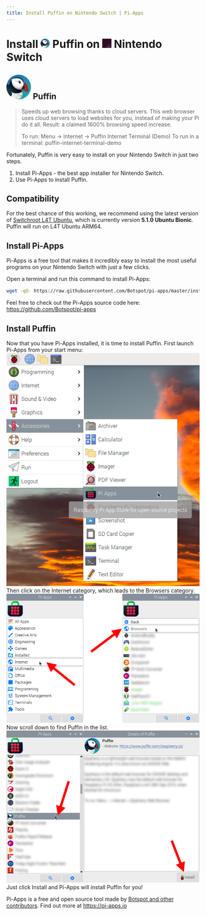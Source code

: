 ```yaml
---
title: Install Puffin on Nintendo Switch | Pi-Apps
---
```

<div class="simple-install-content content">

# Install <img src="/img/app-icons/Puffin/icon-64.png" height=24> Puffin on <img src=/img/other-icons/switchroot-icon.png height=24> Nintendo Switch

## <img src="/img/app-icons/Puffin/icon-64.png"> Puffin
> Speeds up web browsing thanks to cloud servers.
> This web browser uses cloud servers to load websites for you, instead of making your Pi do it all.
> Result: a claimed 1600% browsing speed increase.
> 
> To run: Menu -> Internet -> Puffin Internet Terminal (Demo)
> To run in a terminal: puffin-internet-terminal-demo

Fortunately, Puffin is very easy to install on your Nintendo Switch in just two steps.
1. Install Pi-Apps - the best app installer for Nintendo Switch.
2. Use Pi-Apps to install Puffin.
</div>
<div class="simple-install-content content">

## Compatibility
For the best chance of this working, we recommend using the latest version of [Switchroot L4T Ubuntu](https://wiki.switchroot.org/en/Linux/Ubuntu-Install-Guide), which is currently version **5.1.0 Ubuntu Bionic**.
Puffin will run on L4T Ubuntu ARM64.
</div>
<div class="simple-install-content content">

## Install Pi-Apps

Pi-Apps is a free tool that makes it incredibly easy to install the most useful programs on your Nintendo Switch with just a few clicks.

Open a terminal and run this command to install Pi-Apps:
```bash
wget -qO- https://raw.githubusercontent.com/Botspot/pi-apps/master/install | bash
```
Feel free to check out the Pi-Apps source code here: https://github.com/Botspot/pi-apps
</div>
<div class="simple-install-content content">

## Install Puffin

Now that you have Pi-Apps installed, it is time to install Puffin.
First launch Pi-Apps from your start menu:
<img src="/img/start-menu.png">
Then click on the Internet category, which leads to the Browsers category.
<img src="/img/category-selections/Browsers.png">
Now scroll down to find Puffin in the list.
<img src="/img/app-icons/Puffin/app-selection.png">
Just click Install and Pi-Apps will install Puffin for you!
</div>
<div class="simple-install-content content">

Pi-Apps is a free and open source tool made by [Botspot and other contributors](/about/#contributors). Find out more at https://pi-apps.io
</div>
